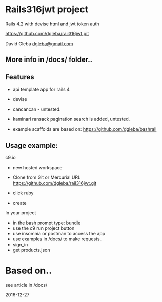 # Rails316jwt project    Rails 4.2 with devise html and jwt token auth     https://github.com/dgleba/rail316jwt.git    David Gleba dgleba@gmail.com     ##  More info in /docs/ folder..    ## Features  - api template app for rails 4  - devise   - cancancan - untested.  - kaminari ransack pagination search is added, untested.   - example scaffolds are based on:  https://github.com/dgleba/bashrail  ## Usage example:    c9.io - new hosted workspace - Clone from Git or Mercurial URL        https://github.com/dgleba/rail316jwt.git - click ruby  - createIn your project - in the bash prompt type:  bundle - use the c9 run project button - use insomnia or postman to access the app - use examples in /docs/ to make requests..  -    sign_in  -    get products.json # Based on.. see article in /docs/2016-12-27